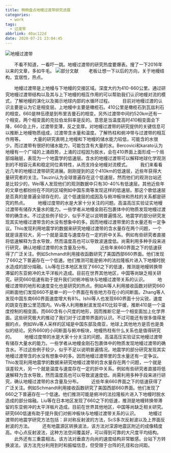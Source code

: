```yaml
---
title: 稍稍盘点地幔过渡带研究进展
categories:
  - work
tags:
  - 过渡带
abbrlink: 40ac122d
date: 2020-07-21 23:04:45
---
```

![地幔过渡带](Picture1.png)
<!-- less -->
&emsp;&emsp;不看不知道，一看吓一跳。地幔过渡带的研究热度要爆表。搜了一下2016年以来的文章，多如牛毛。
![部分文献](Picture2.png)
&emsp;&emsp;老板让想一下以后的方向，关于地幔结构，宜居性，热点。

&emsp;&emsp;地幔过渡带是上地幔与下地幔的交接区域。深度大约为410-660公里。通过研究地幔过渡带结构以及其与上下地幔的相互作用的可以帮助我们认识地幔对流的模式，了解地幔的演化以及揭示地球内部的水循环过程。
&emsp;&emsp;目前对地幔过渡的认识主要是认为它是相变层。上地幔中主要是橄榄石。410公里是橄榄石到瓦兹利石的相变。660是林伍德是到布里吉曼石的相变。另外过渡带中间约520km还有一个相变。两个相变面的克拉伯龙斜率是反的。意思是当温度高时410相变面会下降，660会上升，过渡带变薄，反之变厚。对地幔过渡带的研究提供的关键信息可以推断上地幔物质组成，过渡带含水量和温度。了解热柱和俯冲带与过渡带的相互作用等。
&emsp;&emsp;大量的研究表明上地幔和下地幔的储水能力较低，可能含的水很少。而过渡带有很好的储水能力，可能包含有大量的水。Bercovici和karato认为地幔有一个广域的上涌趋势，上涌的过程因为脱水，会在410界面上面形成一个局部熔融层，表现为一个地震学的低速层。含水的地幔过渡带可以解释地球化学观测到的不相容元素和稳定同位素特性，从而支持全地幔对流模式。
&emsp;&emsp;我们来看看近几年的地幔过渡带研究进展。刚刚提到的这个410km的低速层，近些年获得大量研究者的关注。Tauzin认为全球普遍存在这个低速层，然而他们的观测台站还是比较少的，Wei等人发现他们的观测数据中只有30-40%有低速层。其他近些年的文章也都纷纷在不同的区域例如中国东南等发现这样的低速层。那这个歌低速层是否真的是普遍全球存在的，这个低速层的成因及与俯冲板块和热柱的关系都是研究的热点。
&emsp;&emsp;地幔过度带的水是大家十分关注的问题。高温高压实验证实地幔过渡带有储存大量水的能力。一些学者从地幔金刚石包裹体中的物质发现地幔过渡带的确含水。不过这些例子较少，似乎不足以说明普遍情况。地震学的部分研究发现其实地幔过渡带含的水没有想象中的多。因而地幔过渡带里的含水量还有一定争议。Thio发现利用地震学的数据来研究地幔过渡带的含水量存在两个问题，一个就是误差较大，另一个就是温度与速度存在一定的折中关系。例如有些研究者直接将低速解释为含水导致，然而温度高也可以导致波速度低。尚需利用多种手段来进行研究，确认地幔过渡带的水含量及分布。
&emsp;&emsp;近些年来660界面之下的低速获得了广泛关注。例如Schmandt利用接收函数研究了美国西部660界面。他们发现了660之下普遍存在一个低速。他们推测可能是俯冲的法拉隆板片进入下地幔时脱水造成的部分熔融。Liu等在日本地区发现了660之下的低速，推测是地幔转换带滞留的东亚俯冲的太平洋板片造成。目前在世界其他地区，中国等尚缺乏相关研究。研究660低速有助于提升我们对俯冲板块与地幔过渡带关系的认识。
&emsp;&emsp;地幔过渡带的地形和速度变化也是研究的热点。例如Ai等人利用接收函数对研究660间断面他们发现660不是单一的一个界面在有些地方存在小的间断面。Zhang等人发现中国东南660界面速度增大有8%。Ishii等人也发现660界面十分尖锐，速度的跳变在数公里范围内。Wu等人利用散射波发现410比较平缓，推断410是一个温度控制的相变面。而660含有小尺度的地形，因而推断它是一个相变面加上化学界面。这些研究极大的推动了我们对于过渡带界面的认识。不过可能还有很多值得发掘的点，例如Wu等人采样的区域是中国东部及南亚，地球上其他地方是否也是类似的结论。另外660的小间断面与俯冲板块，地幔热柱有什么关系也是值得研究的。
&emsp;&emsp;地幔过度带的水是大家十分关注的问题。高温高压实验证实地幔过渡带有储存大量水的能力。一些学者从地幔金刚石包裹体中的物质发现地幔过渡带的确含水。不过这些例子较少，似乎不足以说明普遍情况。地震学的部分研究发现其实地幔过渡带含的水没有想象中的多。因而地幔过渡带里的含水量还有一定争议。Thio发现利用地震学的数据来研究地幔过渡带的含水量存在两个问题，一个就是误差较大，另一个就是温度与速度存在一定的折中关系。例如有些研究者直接将低速解释为含水导致，然而温度高也可以导致波速度低。尚需利用多种手段来进行研究，确认地幔过渡带的水含量及分布。
&emsp;&emsp;近些年来660界面之下的低速获得了广泛关注。例如Schmandt利用接收函数研究了美国西部660界面。他们发现了660之下普遍存在一个低速。他们推测可能是俯冲的法拉隆板片进入下地幔时脱水造成的部分熔融。Liu等在日本地区发现了660之下的低速，推测是地幔转换带滞留的东亚俯冲的太平洋板片造成。目前在世界其他地区，中国等尚缺乏相关研究。研究660低速有助于提升我们对俯冲板块与地幔过渡带关系的认识。
&emsp;&emsp;地幔过渡带的地震学研究方法包括：非对称反射波的方法，ScS多次反射波以及上界面反射波的方法。
&emsp;&emsp;还有地震源区转换波法，该方法对深源地震区附近的成像精度高。中心点反射波法，这种方法空间覆盖好，可以得到可靠的大尺度平均结构。
&emsp;&emsp;此外还有三重震相法。该方法对垂直方向尚的速度结构非常敏感。台站下方转换波法，该方法充分利用到时和振幅信息，但受限于台阵的孔径和台间距。
